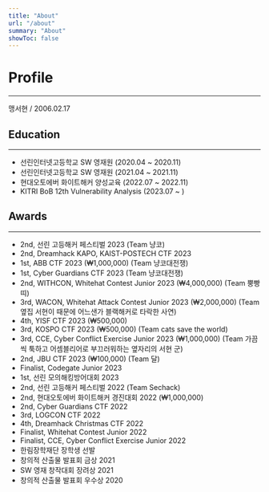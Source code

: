 ```yaml
---
title: "About"
url: "/about"
summary: "About"
showToc: false
---
```


# Profile
---
맹서현 / 2006.02.17

## Education
---
- 선린인터넷고등학교 SW 영재원 (2020.04 ~ 2020.11)
- 선린인터넷고등학교 SW 영재원 (2021.04 ~ 2021.11)
- 현대오토에버 화이트해커 양성교육 (2022.07 ~ 2022.11)
- KITRI BoB 12th Vulnerability Analysis (2023.07 ~ )


## Awards
---
- 2nd, 선린 고등해커 페스티벌 2023 (Team 냥코)
- 2nd, Dreamhack KAPO, KAIST-POSTECH CTF 2023
- 1st, ABB CTF 2023 (₩1,000,000) (Team 냥코대전쟁)
- 1st, Cyber Guardians CTF 2023 (Team 냥코대전쟁)
- 2nd, WITHCON, Whitehat Contest Junior 2023 (₩4,000,000) (Team 뿡빵띠)
- 3rd, WACON, Whitehat Attack Contest Junior 2023 (₩2,000,000) (Team 옆집 서현이 때문에 어느샌가 블랙해커로 타락한 사연)
- 4th, YISF CTF 2023 (₩500,000)
- 3rd, KOSPO CTF 2023 (₩500,000) (Team cats save the world)
- 3rd, CCE, Cyber Conflict Exercise Junior 2023 (₩1,000,000) (Team 가끔씩 툭하고 어셈블리어로 부끄러워하는 옆자리의 서현 군)
- 2nd, JBU CTF 2023 (₩100,000) (Team 달)
- Finalist, Codegate Junior 2023
- 1st, 선린 모의해킹방어대회 2023
- 2nd, 선린 고등해커 페스티벌 2022 (Team Sechack)
- 2nd, 현대오토에버 화이트해커 경진대회 2022 (₩1,000,000)
- 2nd, Cyber Guardians CTF 2022
- 3rd, LOGCON CTF 2022
- 4th, Dreamhack Christmas CTF 2022
- Finalist, Whitehat Contest Junior 2022 
- Finalist, CCE, Cyber Conflict Exercise Junior 2022
- 한림장학재단 장학생 선발
- 창의적 산출물 발표회 금상 2021
- SW 영재 창작대회 장려상 2021
- 창의적 산출물 발표회 우수상 2020
